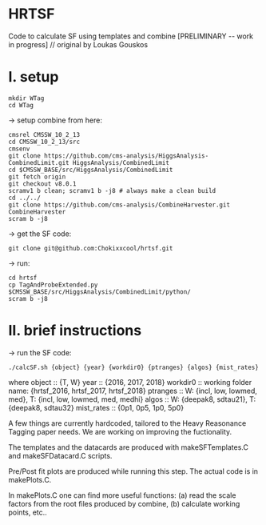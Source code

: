 # HRTSF

Code to calculate SF using templates and combine [PRELIMINARY -- work in progress]
// original by Loukas Gouskos

# I. setup
```
mkdir WTag
cd WTag
```
-> setup combine from here:
```
cmsrel CMSSW_10_2_13
cd CMSSW_10_2_13/src
cmsenv
git clone https://github.com/cms-analysis/HiggsAnalysis-CombinedLimit.git HiggsAnalysis/CombinedLimit
cd $CMSSW_BASE/src/HiggsAnalysis/CombinedLimit
git fetch origin
git checkout v8.0.1
scramv1 b clean; scramv1 b -j8 # always make a clean build
cd ../../
git clone https://github.com/cms-analysis/CombineHarvester.git CombineHarvester
scram b -j8
```
-> get the SF code:
```
git clone git@github.com:Chokixxcool/hrtsf.git
```
-> run:
```
cd hrtsf
cp TagAndProbeExtended.py $CMSSW_BASE/src/HiggsAnalysis/CombinedLimit/python/
scram b -j8
```

# II. brief instructions

-> run the SF code:
```
./calcSF.sh {object} {year} {workdir0} {ptranges} {algos} {mist_rates}
```
where
 object :: {T, W} 
 year :: {2016, 2017, 2018}
 workdir0 :: working folder name: {hrtsf_2016, hrtsf_2017, hrtsf_2018} 
 ptranges :: W: {incl, low, lowmed, med}, T: {incl, low, lowmed, med, medhi}
 algos :: W: {deepak8, sdtau21}, T: {deepak8, sdtau32}
 mist_rates :: {0p1, 0p5, 1p0, 5p0}
 
A few things are currently hardcoded, tailored to the Heavy Reasonance Tagging paper needs. We are working on improving the fuctionality. 

The templates and the datacards are produced with makeSFTemplates.C and makeSFDatacard.C scripts.

Pre/Post fit plots are produced while running this step. The actual code is in makePlots.C. 

In makePlots.C one can find more useful functions: (a) read the scale factors from the root files produced by combine, (b) calculate working points, etc..

